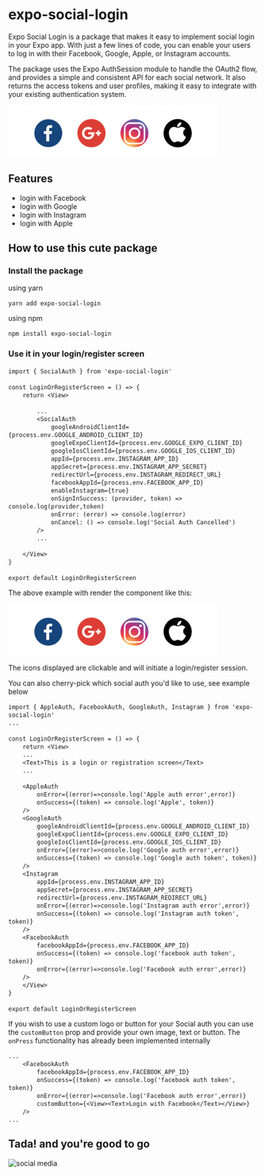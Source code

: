 # expo-social-login

Expo Social Login is a package that makes it easy to implement social login in your Expo app. With just a few lines of code, you can enable your users to log in with their Facebook, Google, Apple, or Instagram accounts.

The package uses the Expo AuthSession module to handle the OAuth2 flow, and provides a simple and consistent API for each social network. It also returns the access tokens and user profiles, making it easy to integrate with your existing authentication system.


![screenshot](image.png)

## Features

- login with Facebook
- login with Google
- login with Instagram
- login with Apple

## How to use this cute package

### Install the package

using yarn

```
yarn add expo-social-login
```

using npm

```
npm install expo-social-login
```

### Use it in your login/register screen

```
import { SocialAuth } from 'expo-social-login'

const LoginOrRegisterScreen = () => {
    return <View>

        ...
        <SocialAuth
            googleAndroidClientId={process.env.GOOGLE_ANDROID_CLIENT_ID}
            googleExpoClientId={process.env.GOOGLE_EXPO_CLIENT_ID}
            googleIosClientId={process.env.GOOGLE_IOS_CLIENT_ID}
            appId={process.env.INSTAGRAM_APP_ID}
            appSecret={process.env.INSTAGRAM_APP_SECRET}
            redirectUrl={process.env.INSTAGRAM_REDIRECT_URL}
            facebookAppId={process.env.FACEBOOK_APP_ID}
            enableInstagram={true}
            onSignInSuccess: (provider, token) => console.log(provider,token)
            onError: (error) => console.log(error)
            onCancel: () => console.log('Social Auth Cancelled')
        />
        ...

    </View>
}

export default LoginOrRegisterScreen
```

The above example with render the component like this:

![SocialLogin](image.png)

The icons displayed are clickable and will initiate a login/register session.

You can also cherry-pick which social auth you'd like to use, see example below

```
import { AppleAuth, FacebookAuth, GoogleAuth, Instagram } from 'expo-social-login'
...

const LoginOrRegisterScreen = () => {
    return <View>
    ...
    <Text>This is a login or registration screen</Text>
    ...

    <AppleAuth
        onError={(error)=>console.log('Apple auth error',error)}
        onSuccess={(token) => console.log('Apple', token)}
    />
    <GoogleAuth
        googleAndroidClientId={process.env.GOOGLE_ANDROID_CLIENT_ID}
        googleExpoClientId={process.env.GOOGLE_EXPO_CLIENT_ID}
        googleIosClientId={process.env.GOOGLE_IOS_CLIENT_ID}
        onError={(error)=>console.log('Google auth error',error)}
        onSuccess={(token) => console.log('Google auth token', token)}
    />
    <Instagram
        appId={process.env.INSTAGRAM_APP_ID}
        appSecret={process.env.INSTAGRAM_APP_SECRET}
        redirectUrl={process.env.INSTAGRAM_REDIRECT_URL}
        onError={(error)=>console.log('Instagram auth error',error)}
        onSuccess={(token) => console.log('Instagram auth token', token)}
    />
    <FacebookAuth
        facebookAppId={process.env.FACEBOOK_APP_ID}
        onSuccess={(token) => console.log('facebook auth token', token)}
        onError={(error)=>console.log('Facebook auth error',error)}
    />
    </View>
}

export default LoginOrRegisterScreen

```

If you wish to use a custom logo or button for your Social auth you can use the `customButton` prop and provide your own image, text or button. The `onPress` functionality has already been implemented internally

```
...
    <FacebookAuth
        facebookAppId={process.env.FACEBOOK_APP_ID}
        onSuccess={(token) => console.log('facebook auth token', token)}
        onError={(error)=>console.log('Facebook auth error',error)}
        customButton={<View><Text>Login with Facebook</Text></View>}
    />
...
```

## Tada! and you're good to go

![social media](https://media.giphy.com/media/3QwogXfR2vfZS/giphy.gif)
